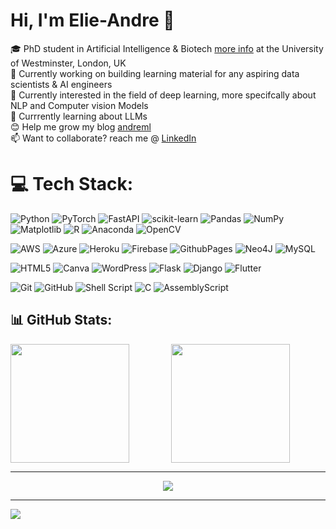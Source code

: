 # Hi, I'm Elie-Andre 👋


🎓 PhD student in Artificial Intelligence & Biotech [more info](https://www.westminster.ac.uk/research/groups-and-centres/health-data-science-research-group/people) at the University of Westminster, London, UK<br/>
🔭 Currently working on building learning material for any aspiring data scientists & AI engineers<br/>
🌱 Currently interested in the field of deep learning, more specifcally about NLP and Computer vision Models<br/>
💬 Currrently learning about LLMs <br/>
😊 Help me grow my blog [andreml](https://medium.com/@andreml)</br>
📫 Want to collaborate? reach me @ [LinkedIn](https://www.linkedin.com/in/elie-disso)<br/>



# 💻 Tech Stack:

![Python](https://img.shields.io/badge/python-3670A0?style=for-the-badge&logo=python&logoColor=ffdd54)
![PyTorch](https://img.shields.io/badge/PyTorch-%23EE4C2C.svg?style=for-the-badge&logo=PyTorch&logoColor=white)
![FastAPI](https://img.shields.io/badge/FastAPI-005571?style=for-the-badge&logo=fastapi)
![scikit-learn](https://img.shields.io/badge/scikit--learn-%23F7931E.svg?style=for-the-badge&logo=scikit-learn&logoColor=white)
![Pandas](https://img.shields.io/badge/pandas-%23150458.svg?style=for-the-badge&logo=pandas&logoColor=white)
![NumPy](https://img.shields.io/badge/numpy-%23013243.svg?style=for-the-badge&logo=numpy&logoColor=white)
![Matplotlib](https://img.shields.io/badge/Matplotlib-%23ffffff.svg?style=for-the-badge&logo=Matplotlib&logoColor=black)
![R](https://img.shields.io/badge/r-%23276DC3.svg?style=for-the-badge&logo=r&logoColor=white)
![Anaconda](https://img.shields.io/badge/Anaconda-%2344A833.svg?style=for-the-badge&logo=anaconda&logoColor=white)
![OpenCV](https://img.shields.io/badge/opencv-%23white.svg?style=for-the-badge&logo=opencv&logoColor=white)







![AWS](https://img.shields.io/badge/AWS-%23FF9900.svg?style=for-the-badge&logo=amazon-aws&logoColor=white)
![Azure](https://img.shields.io/badge/azure-%230072C6.svg?style=for-the-badge&logo=microsoftazure&logoColor=white)
![Heroku](https://img.shields.io/badge/heroku-%23430098.svg?style=for-the-badge&logo=heroku&logoColor=white)
![Firebase](https://img.shields.io/badge/firebase-%23039BE5.svg?style=for-the-badge&logo=firebase)
![GithubPages](https://img.shields.io/badge/github%20pages-121013?style=for-the-badge&logo=github&logoColor=white)
![Neo4J](https://img.shields.io/badge/Neo4j-008CC1?style=for-the-badge&logo=neo4j&logoColor=white)
![MySQL](https://img.shields.io/badge/mysql-4479A1.svg?style=for-the-badge&logo=mysql&logoColor=white)



![HTML5](https://img.shields.io/badge/html5-%23E34F26.svg?style=for-the-badge&logo=html5&logoColor=white)
![Canva](https://img.shields.io/badge/Canva-%2300C4CC.svg?style=for-the-badge&logo=Canva&logoColor=white)
![WordPress](https://img.shields.io/badge/WordPress-%23117AC9.svg?style=for-the-badge&logo=WordPress&logoColor=white)
![Flask](https://img.shields.io/badge/flask-%23000.svg?style=for-the-badge&logo=flask&logoColor=white)
![Django](https://img.shields.io/badge/django-%23092E20.svg?style=for-the-badge&logo=django&logoColor=white)
![Flutter](https://img.shields.io/badge/Flutter-%2302569B.svg?style=for-the-badge&logo=Flutter&logoColor=white)



![Git](https://img.shields.io/badge/git-%23F05033.svg?style=for-the-badge&logo=git&logoColor=white)
![GitHub](https://img.shields.io/badge/github-%23121011.svg?style=for-the-badge&logo=github&logoColor=white)
![Shell Script](https://img.shields.io/badge/shell_script-%23121011.svg?style=for-the-badge&logo=gnu-bash&logoColor=white)
![C](https://img.shields.io/badge/c-%2300599C.svg?style=for-the-badge&logo=c&logoColor=white)
![AssemblyScript](https://img.shields.io/badge/assembly%20script-%23000000.svg?style=for-the-badge&logo=assemblyscript&logoColor=white)




## 📊 GitHub Stats:
<!-- Github stats from https://github.com/anuraghazra/github-readme-stats -->
<div style="display: flex;">
  <a href="https://github.com/ElieAndre" style="flex: 1; margin-right: 10px;">
    <img height="190" src="https://github-readme-stats.vercel.app/api?username=ElieAndre" />
  </a>
  <a href="https://github.com/ElieAndre" style="flex: 1;">
    <img height="190" src="https://github-readme-stats.vercel.app/api/top-langs/?username=ElieAndre" />
  </a>
</div>

---

<p align="center">
<a href="https://git.io/streak-stats">
<img src="https://streak-stats.demolab.com?user=ElieAndre" />
</a>
</p>

---
[![](https://visitcount.itsvg.in/api?id=ElieAndre&icon=0&color=0)](https://visitcount.itsvg.in)

<!-- Created with GPRM ( https://gprm.itsvg.in ) -->







